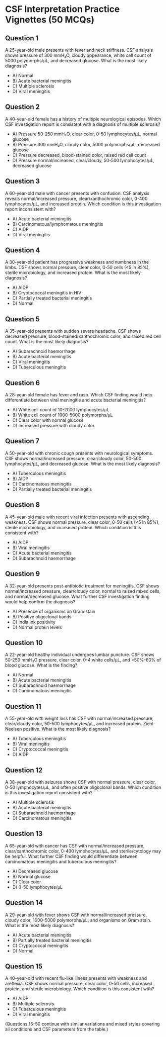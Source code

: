 # CSF Interpretation Practice Vignettes (50 MCQs)

## Question 1

A 25-year-old male presents with fever and neck stiffness. CSF analysis shows pressure of 300 mmH₂O, cloudy appearance, white cell count of 5000 polymorphs/µL, and decreased glucose. What is the most likely diagnosis?

- A) Normal
- B) Acute bacterial meningitis
- C) Multiple sclerosis
- D) Viral meningitis

## Question 2

A 40-year-old female has a history of multiple neurological episodes. Which CSF investigation report is consistent with a diagnosis of multiple sclerosis?

- A) Pressure 50-250 mmH₂O, clear color, 0-50 lymphocytes/µL, normal glucose
- B) Pressure 300 mmH₂O, cloudy color, 5000 polymorphs/µL, decreased glucose
- C) Pressure decreased, blood-stained color, raised red cell count
- D) Pressure normal/increased, clear/cloudy, 50-500 lymphocytes/µL, decreased glucose  

## Question 3

A 60-year-old male with cancer presents with confusion. CSF analysis reveals normal/increased pressure, clear/xanthochromic color, 0-400 lymphocytes/µL, and increased protein. Which condition is this investigation report inconsistent with?

- A) Acute bacterial meningitis
- B) Carcinomatous/lymphomatous meningitis
- C) AIDP
- D) Viral meningitis

## Question 4

A 30-year-old patient has progressive weakness and numbness in the limbs. CSF shows normal pressure, clear color, 0-50 cells (<5 in 85%), sterile microbiology, and increased protein. What is the most likely diagnosis?

- A) AIDP
- B) Cryptococcal meningitis in HIV
- C) Partially treated bacterial meningitis
- D) Normal

## Question 5

A 35-year-old presents with sudden severe headache. CSF shows decreased pressure, blood-stained/xanthochromic color, and raised red cell count. What is the most likely diagnosis?

- A) Subarachnoid haemorrhage
- B) Acute bacterial meningitis
- C) Viral meningitis
- D) Tuberculous meningitis

## Question 6

A 28-year-old female has fever and rash. Which CSF finding would help differentiate between viral meningitis and acute bacterial meningitis?

- A) White cell count of 10-2000 lymphocytes/µL
- B) White cell count of 1000-5000 polymorphs/µL
- C) Clear color with normal glucose
- D) Increased pressure with cloudy color

## Question 7

A 50-year-old with chronic cough presents with neurological symptoms. CSF shows normal/increased pressure, clear/cloudy color, 50-500 lymphocytes/µL, and decreased glucose. What is the most likely diagnosis?

- A) Tuberculous meningitis
- B) AIDP
- C) Carcinomatous meningitis
- D) Partially treated bacterial meningitis

## Question 8

A 45-year-old male with recent viral infection presents with ascending weakness. CSF shows normal pressure, clear color, 0-50 cells (<5 in 85%), sterile microbiology, and increased protein. Which condition is this consistent with?

- A) AIDP
- B) Viral meningitis
- C) Acute bacterial meningitis
- D) Subarachnoid haemorrhage

## Question 9

A 32-year-old presents post-antibiotic treatment for meningitis. CSF shows normal/increased pressure, clear/cloudy color, normal to raised mixed cells, and normal/decreased glucose. What further CSF investigation finding would help confirm the diagnosis?

- A) Presence of organisms on Gram stain
- B) Positive oligoclonal bands
- C) India ink positivity
- D) Normal protein levels

## Question 10

A 22-year-old healthy individual undergoes lumbar puncture. CSF shows 50-250 mmH₂O pressure, clear color, 0-4 white cells/µL, and >50%-60% of blood glucose. What is the finding?

- A) Normal
- B) Acute bacterial meningitis
- C) Subarachnoid haemorrhage
- D) Carcinomatous meningitis

## Question 11

A 55-year-old with weight loss has CSF with normal/increased pressure, clear/cloudy color, 50-500 lymphocytes/µL, and increased protein. Ziehl-Neelsen positive. What is the most likely diagnosis?

- A) Tuberculous meningitis
- B) Viral meningitis
- C) Cryptococcal meningitis
- D) AIDP

## Question 12

A 38-year-old with seizures shows CSF with normal pressure, clear color, 0-50 lymphocytes/µL, and often positive oligoclonal bands. Which condition is this investigation report consistent with?

- A) Multiple sclerosis
- B) Acute bacterial meningitis
- C) Subarachnoid haemorrhage
- D) Carcinomatous meningitis

## Question 13

A 65-year-old with cancer has CSF with normal/increased pressure, clear/xanthochromic color, 0-400 lymphocytes/µL, and sterile/cytology may be helpful. What further CSF finding would differentiate between carcinomatous meningitis and tuberculous meningitis?

- A) Decreased glucose
- B) Normal glucose
- C) Clear color
- D) 0-50 lymphocytes/µL

## Question 14

A 29-year-old with fever shows CSF with normal/increased pressure, cloudy color, 1000-5000 polymorphs/µL, and organisms on Gram stain. What is the most likely diagnosis?

- A) Acute bacterial meningitis
- B) Partially treated bacterial meningitis
- C) Cryptococcal meningitis
- D) Normal

## Question 15

A 40-year-old with recent flu-like illness presents with weakness and areflexia. CSF shows normal pressure, clear color, 0-50 cells, increased protein, and sterile microbiology. Which condition is this consistent with?

- A) AIDP
- B) Multiple sclerosis
- C) Tuberculous meningitis
- D) Viral meningitis

(Questions 16-50 continue with similar variations and mixed styles covering all conditions and CSF parameters from the table.)